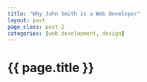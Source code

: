 ```yaml
---
title: "Why John Smith is a Web Developer"
layout: post
page_class: post-2
categories: [web development, design]
---
```


# {{ page.title }}